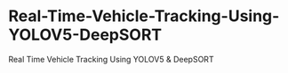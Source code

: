 # Real-Time-Vehicle-Tracking-Using-YOLOV5-DeepSORT
Real Time Vehicle Tracking Using YOLOV5 &amp; DeepSORT
